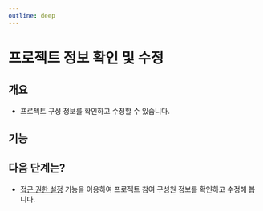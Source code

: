 ```yaml
---
outline: deep
---
```


# 프로젝트 정보 확인 및 수정

## 개요
- 프로젝트 구성 정보를 확인하고 수정할 수 있습니다.

## 기능


## 다음 단계는?
- [접근 권한 설정](./project-settings-access-control) 기능을 이용하여 프로젝트 참여 구성원 정보를 확인하고 수정해 봅니다.

